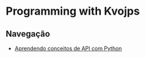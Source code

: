 # Programming with Kvojps

## Navegação
- [Aprendendo conceitos de API com Python](teaching_python_api_concepts.md)
